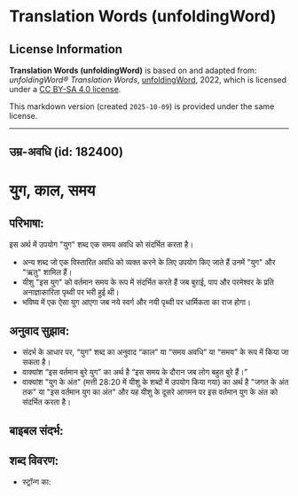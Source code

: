 # Translation Words (unfoldingWord)

## License Information

**Translation Words (unfoldingWord)** is based on and adapted from: _unfoldingWord® Translation Words_, [unfoldingWord](https://unfoldingword.org/utw), 2022, which is licensed under a [CC BY-SA 4.0 license](https://creativecommons.org/licenses/by-sa/4.0/legalcode.en).

This markdown version (created `2025-10-09`) is provided under the same license.



--------------------------------

## उम्र-अवधि (id: 182400)

युग, काल, समय
=============

परिभाषा:
--------

इस अर्थ में उपयोग "युग" शब्द एक समय अवधि को संदर्भित करता है।

* अन्य शब्द जो एक विस्तारित अवधि को व्यक्त करने के लिए उपयोग किए जाते हैं उनमें "युग" और "ऋतु" शामिल हैं।
* यीशु "इस युग" को वर्तमान समय के रूप में संदर्भित करते हैं जब बुराई, पाप और परमेश्‍वर के प्रति अनाज्ञाकारिता पृथ्वी पर भरी हुई थी।
* भविष्य में एक ऐसा युग आएगा जब नये स्वर्ग और नयी पृथ्वी पर धार्मिकता का राज होगा।

अनुवाद सुझाव:
-------------

* संदर्भ के आधार पर, “युग” शब्द का अनुवाद “काल” या “समय अवधि” या “समय” के रूप में किया जा सकता है।
* वाक्यांश “इस वर्तमान बुरे युग” का अर्थ है “इस समय के दौरान जब लोग बहुत बुरे हैं।”
* वाक्यांश "युग के अंत" (मत्ती 28:20 में यीशु के शब्दों में उपयोग किया गया) का अर्थ है "जगत के अंत तक" या "इस वर्तमान युग का अंत" और यह यीशु के दूसरे आगमन पर इस वर्तमान युग के अंत को संदर्भित करता है।

बाइबल संदर्भ:
-------------

शब्द विवरण:
-----------

* स्ट्रॉन्ग का:


